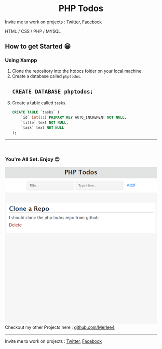 <h1 align="center">PHP Todos</h1>

Invite me to work on projects : [Twitter](https://twitter.com/Merlee4t), [Facebook](https://facebook.com/Merlee4t)

HTML / CSS / PHP / MYSQL
## How to get Started 😁
###  Using Xampp
1. Clone the repository into the htdocs folder on your local machine.
2. Create a database called `phptodos`.
    ## `CREATE DATABASE phptodos;`
3. Create a table called `tasks`.
    ```sql
    CREATE TABLE `tasks` (
        `id` int(11) PRIMARY KEY AUTO_INCREMENT NOT NULL,
        `title` text NOT NULL,
        `task` text NOT NULL
    );
    ```
---

<br/>

### You're All Set. Enjoy 😊
   ![PHP Todos Screenshot](./screenshot.PNG)
   <br/>
Checkout my other Projects here : [github.com/Merlee4](https://github.com/Merlee4)
<br/>
___
Invite me to work on projects : [Twitter](https://twitter.com/Merlee4t), [Facebook](https://facebook.com/Merlee4t)
<br/>
### 
